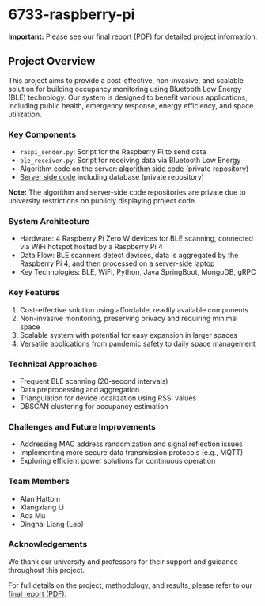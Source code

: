 # 6733-raspberry-pi

**Important:** Please see our [final report (PDF)](./No.100_final_report.pdf) for detailed project information.

## Project Overview

This project aims to provide a cost-effective, non-invasive, and scalable solution for building occupancy monitoring using Bluetooth Low Energy (BLE) technology. Our system is designed to benefit various applications, including public health, emergency response, energy efficiency, and space utilization.

### Key Components

- `raspi_sender.py`: Script for the Raspberry Pi to send data
- `ble_receiver.py`: Script for receiving data via Bluetooth Low Energy
- Algorithm code on the server: [algorithm side code](https://github.com/classmateada/6733-algorithm-scaffold) (private repository)
- [Server side code](https://github.com/classmateada/6733-server) including database (private repository)

**Note:** The algorithm and server-side code repositories are private due to university restrictions on publicly displaying project code.

### System Architecture

- Hardware: 4 Raspberry Pi Zero W devices for BLE scanning, connected via WiFi hotspot hosted by a Raspberry Pi 4
- Data Flow: BLE scanners detect devices, data is aggregated by the Raspberry Pi 4, and then processed on a server-side laptop
- Key Technologies: BLE, WiFi, Python, Java SpringBoot, MongoDB, gRPC

### Key Features

1. Cost-effective solution using affordable, readily available components
2. Non-invasive monitoring, preserving privacy and requiring minimal space
3. Scalable system with potential for easy expansion in larger spaces
4. Versatile applications from pandemic safety to daily space management

### Technical Approaches

- Frequent BLE scanning (20-second intervals)
- Data preprocessing and aggregation
- Triangulation for device localization using RSSI values
- DBSCAN clustering for occupancy estimation

### Challenges and Future Improvements

- Addressing MAC address randomization and signal reflection issues
- Implementing more secure data transmission protocols (e.g., MQTT)
- Exploring efficient power solutions for continuous operation

### Team Members

- Alan Hattom
- Xiangxiang Li
- Ada Mu
- Dinghai Liang (Leo)

### Acknowledgements

We thank our university and professors for their support and guidance throughout this project.

For full details on the project, methodology, and results, please refer to our [final report (PDF)](./No.100_final_report.pdf).
